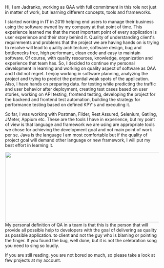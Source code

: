 Hi,
I am Jadranko, working as QAA with full commitment in this role not just in matter of work, but learning different concepts, tools and frameworks.

I started working in IT in 2019 helping end users to manage their business using the software owned by my company at that point of time. This experience learned me that the most important point of every application is user experience and their story behind it. Quality of understanding client's requirements and problems that the project we are having hands on is trying to resolve will lead to quality architecture, software design, bug and bottlenecks free, high performant, clean code and easy to maintain software. Of course, with quality resources, knowledge, organization and experience that team has. So, I decided to continue my personal development in learning and working on quality aspect of software as QAA and I did not regret.
I enjoy working in software planning, analyzing the project and trying to predict the potential weak spots of the application. Also, I have hands on preparing data.
for testing while predicting the traffic and user behavior after deployment, creating test cases based on user stories, working on API testing, frontend testing, developing 
the project for the backend and frontend test automation, building the strategy for performance testing based on defined KPY's and executing it.


So far, I was working with Postman, Filder, Rest Assured, Selenium, Gatling, JMeter, Appium etc. These are the tools I have in experience, but my point of view is that language and framework we are using are appropriate tools we chose for achieving the development goal and not main point of work per se. Java is the language I am most comfortable but if the quality of project goal will demand other language or new framework, I will put my best effort in learning it. 
<div style="text-align: justify">
<img src= https://github.com/Jadranko2310/Jadranko2310/assets/133195879/efd3c3f2-f7cb-4775-97cd-2a23ee4a75b0.png width="800" height="230">
</div>
My personal definition of QA in a team is that this is the person that will provide all possible help to developers with the goal of delivering as quality as possible application.
to client and not the guy who is blaming or pointing the finger. If you found the bug, well done, but it is not the celebration song you need to sing so loudly. 

If you are still reading, you are not bored so much, so please take a look at few projects at my account.

